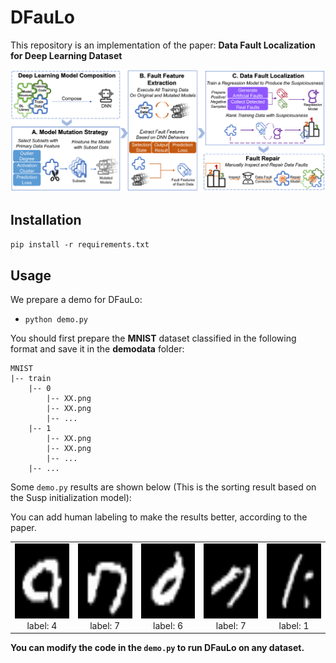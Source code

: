 # DFauLo 
This repository is an implementation of the paper: **Data Fault Localization for Deep Learning Dataset**

![overview](./pictures/overview-v3_1.Png) 

[comment]: <> (## Sequence of code execution in the repository)

[comment]: <> (```mermaid)

[comment]: <> (graph LR)

[comment]: <> (cifar10_gendata --> cifar10_train;)

[comment]: <> (cifar10_train --> cifar10_Outlier;)

[comment]: <> (cifar10_train --> cifar10_Activation;)

[comment]: <> (cifar10_train --> cifar10_PreLoss;)

[comment]: <> (cifar10_Outlier --> cifar10_mutation;)

[comment]: <> (cifar10_Activation --> cifar10_mutation;)

[comment]: <> (cifar10_PreLoss --> cifar10_mutation;)

[comment]: <> (cifar10_mutation --> cifar10_DFauLo;)

[comment]: <> (```)
## Installation
`pip install -r requirements.txt`

## Usage
We prepare a demo for DFauLo:
+ `python demo.py`

You should first prepare the **MNIST** dataset classified in the following format and save it in the **demodata** folder:

```
MNIST
|-- train
    |-- 0
        |-- XX.png
        |-- XX.png
        |-- ...
    |-- 1
        |-- XX.png
        |-- XX.png
        |-- ...
    |-- ...
```
Some `demo.py` results are shown below (This is the sorting result based on the Susp initialization model):

You can add human labeling to make the results better, according to the paper.

<div><table frame=void>	<!--用了<div>进行封装-->
	<tr>
        <td><div><center>	<!--每个格子内是图片加标题-->
        	<img src="./demodata/DFaLo_offline_result/2_label_4.png"
                 alt="Typora-Logo"
                 height="120"/>	<!--高度设置-->
        	<br>	<!--换行-->
        	label: 4	<!--标题1-->
        </center></div></td>    
     	<td><div><center>	<!--第二张图片-->
    		<img src="./demodata/DFaLo_offline_result/8_label_7.png"
                 alt="Typora-Logo"
                 height="120"/>	
    		<br>
    		label: 7
        </center></div></td>
        <td><div><center>	<!--每个格子内是图片加标题-->
        	<img src="./demodata/DFaLo_offline_result/15_label_6.png"
                 alt="Typora-Logo"
                 height="120"/>	<!--高度设置-->
        	<br>	<!--换行-->
        	label: 6	<!--标题1-->
        </center></div></td> 
        <td><div><center>	<!--每个格子内是图片加标题-->
        	<img src="./demodata/DFaLo_offline_result/21_label_7.png"
                 alt="Typora-Logo"
                 height="120"/>	<!--高度设置-->
        	<br>	<!--换行-->
        	label: 7	<!--标题1-->
        </center></div></td> 
        <td><div><center>	<!--每个格子内是图片加标题-->
        	<img src="./demodata/DFaLo_offline_result/45_label_1.png"
                 alt="Typora-Logo"
                 height="120"/>	<!--高度设置-->
        	<br>	<!--换行-->
        	label: 1	<!--标题1-->
        </center></div></td> 
	</tr>
</table></div>

**You can modify the code in the `demo.py` to run DFauLo on any dataset.**





